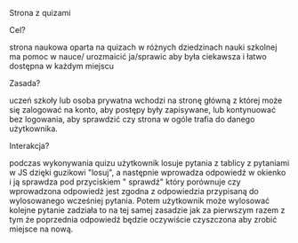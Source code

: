 Strona z quizami

Cel? 

  strona naukowa oparta na quizach w różnych dziedzinach nauki szkolnej ma pomoc w nauce/ urozmaicić ja/sprawic aby była ciekawsza i łatwo dostępna w każdym miejscu
  
Zasada? 

  uczeń szkoły lub osoba prywatna wchodzi na stronę główną z której może się zalogować na konto, aby postępy były zapisywane, lub kontynuować bez logowania, aby sprawdzić czy strona w ogóle trafia do danego użytkownika.
  
Interakcja? 

  podczas wykonywania quizu użytkownik losuje pytania z tablicy z pytaniami w JS dzięki guzikowi "losuj", a następnie wprowadza odpowiedź w okienko i ją sprawdza pod przyciskiem " sprawdź" który porównuje czy wprowadzona odpowiedź jest zgodna z odpowiedzia przypisaną do wylosowanego wcześniej              pytania. Potem użytkownik może wylosować kolejne pytanie zadziała to na tej samej zasadzie jak za pierwszym razem z tym że poprzednia odpowiedź będzie oczywiście czyszczona aby zrobić miejsce na nową.
